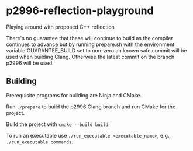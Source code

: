 # p2996-reflection-playground
Playing around with proposed C++ reflection

There's no guarantee that these will continue to build as the compiler
continues to advance but by running prepare.sh with the environment
variable GUARANTEE_BUILD set to non-zero an known safe commit will
be used when building Clang.
Otherwise the latest commit on the branch p2996 will be used.

## Building

Prerequisite programs for building are Ninja and CMake.

Run `./prepare` to build the p2996 Clang branch and run CMake for the project.

Build the project with `cmake --build build`.

To run an executable use `./run_executable <executable_name>`, e.g.,
`./run_executable commands`.
